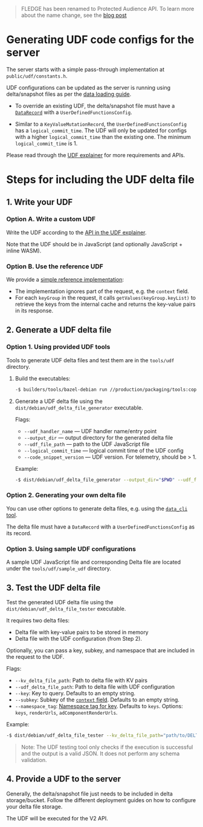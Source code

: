 > FLEDGE has been renamed to Protected Audience API. To learn more about the name change, see the
> [blog post](https://privacysandbox.com/intl/en_us/news/protected-audience-api-our-new-name-for-fledge)

# Generating UDF code configs for the server

The server starts with a simple pass-through implementation at `public/udf/constants.h`.

UDF configurations can be updated as the server is running using delta/snapshot files as per the
[data loading guide](generating_udf_files.md).

-   To override an existing UDF, the delta/snapshot file must have a
    [`DataRecord`](/public/data_loading/data_loading.fbs) with a `UserDefinedFunctionsConfig`.

-   Similar to a `KeyValueMutationRecord`, the `UserDefinedFunctionsConfig` has a
    `logical_commit_time`. The UDF will only be updated for configs with a higher
    `logical_commit_time` than the existing one. The minimum `logical_commit_time` is 1.

Please read through the
[UDF explainer](https://github.com/privacysandbox/fledge-docs/blob/main/key_value_service_user_defined_functions.md#keyvalue-service-user-defined-functions-udfs)
for more requirements and APIs.

# Steps for including the UDF delta file

## 1. Write your UDF

### Option A. Write a custom UDF

Write the UDF according to the
[API in the UDF explainer](https://github.com/privacysandbox/fledge-docs/blob/main/key_value_service_user_defined_functions.md#apis).

Note that the UDF should be in JavaScript (and optionally JavaScript + inline WASM).

### Option B. Use the reference UDF

We provide a [simple reference implementation](/tools/udf/sample_udf/udf.js):

-   The implementation ignores part of the request, e.g. the `context` field.
-   For each `keyGroup` in the request, it calls `getValues(keyGroup.keyList)` to retrieve the keys
    from the internal cache and returns the key-value pairs in its response.

## 2. Generate a UDF delta file

### Option 1. Using provided UDF tools

Tools to generate UDF delta files and test them are in the `tools/udf` directory.

1. Build the executables:

    ```sh
    -$ builders/tools/bazel-debian run //production/packaging/tools:copy_to_dist_udf
    ```

2. Generate a UDF delta file using the `dist/debian/udf_delta_file_generator` executable.

    Flags:

    - `--udf_handler_name` &mdash; UDF handler name/entry point
    - `--output_dir` &mdash; output directory for the generated delta file
    - `--udf_file_path` &mdash; path to the UDF JavaScript file
    - `--logical_commit_time` &mdash; logical commit time of the UDF config
    - `--code_snippet_version` &mdash; UDF version. For telemetry, should be > 1.

    Example:

    ```sh
    -$ dist/debian/udf_delta_file_generator --output_dir="$PWD" --udf_file_path="path/to/my/udf/udf.js"
    ```

### Option 2. Generating your own delta file

You can use other options to generate delta files, e.g. using the
[`data_cli` tool](./loading_data.md).

The delta file must have a `DataRecord` with a `UserDefinedFunctionsConfig` as its record.

### Option 3. Using sample UDF configurations

A sample UDF JavaScript file and corresponding Delta file are located under the
`tools/udf/sample_udf` directory.

## 3. Test the UDF delta file

Test the generated UDF delta file using the `dist/debian/udf_delta_file_tester` executable.

It requires two delta files:

-   Delta file with key-value pairs to be stored in memory
-   Delta file with the UDF configuration (from Step 2).

Optionally, you can pass a key, subkey, and namespace that are included in the request to the UDF.

Flags:

-   `--kv_delta_file_path`: Path to delta file with KV pairs
-   `--udf_delta_file_path`: Path to delta file with UDF configuration
-   `--key`: Key to query. Defaults to an empty string.
-   `--subkey`: Subkey of the
    [`context` field](https://github.com/WICG/turtledove/blob/main/FLEDGE_Key_Value_Server_API.md#schema-of-the-request).
    Defaults to an empty string.
-   `--namespace_tag`:
    [Namespace tag for key](https://github.com/WICG/turtledove/blob/main/FLEDGE_Key_Value_Server_API.md#available-tags).
    Defaults to `keys`. Options: `keys`, `renderUrls`, `adComponentRenderUrls`.

Example:

```sh
-$ dist/debian/udf_delta_file_tester --kv_delta_file_path="path/to/DELTA_WITH_KEYS" --udf_delta_file_path="path/to/DELTA_WITH_UDF" --key="my_test_key"
```

> Note: The UDF testing tool only checks if the execution is successful and the output is a valid
> JSON. It does not perform any schema validation.

## 4. Provide a UDF to the server

Generally, the delta/snapshot file just needs to be included in delta storage/bucket. Follow the
different deployment guides on how to configure your delta file storage.

The UDF will be executed for the V2 API.
